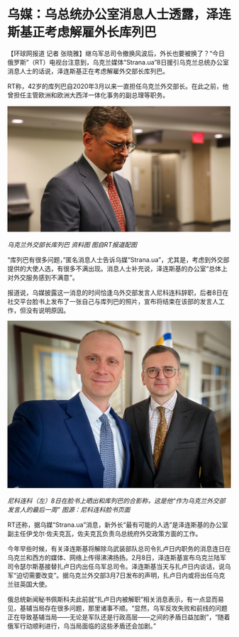 # 乌媒：乌总统办公室消息人士透露，泽连斯基正考虑解雇外长库列巴

【环球网报道 记者
张晓雅】继乌军总司令撤换风波后，外长也要被换了？“今日俄罗斯”（RT）电视台注意到，乌克兰媒体“Strana.ua”8日援引乌克兰总统办公室消息人士的话说，泽连斯基正在考虑解雇外交部长库列巴。

RT称，42岁的库列巴自2020年3月以来一直担任乌克兰外交部长。在此之前，他曾担任主管欧洲和欧洲大西洋一体化事务的副总理等职务。

![79565ca8895973a547c070b2e568a9eb.jpg](https://raw.githubusercontent.com/qqhsx/qqnews_image/main/2024/03/09/乌媒：乌总统办公室消息人士透露，泽连斯基正考虑解雇外长库列巴/79565ca8895973a547c070b2e568a9eb.jpg)

_乌克兰外交部长库列巴 资料图 图自RT报道配图_

“库列巴有很多问题，”匿名消息人士告诉乌媒“Strana.ua”，尤其是，考虑到外交部提供的大使人选，有很多不满出现。消息人士补充说，泽连斯基的办公室“总体上对外交服务感到不满意”。

报道说，乌媒披露这一消息的时间恰逢乌外交部发言人尼科连科辞职，后者8日在社交平台脸书上发布了一张自己与库列巴的照片，宣布将结束在该部的发言人工作，但没有说明原因。

![76be2590aef6eb4367b59d01d01b3062.jpg](https://raw.githubusercontent.com/qqhsx/qqnews_image/main/2024/03/09/乌媒：乌总统办公室消息人士透露，泽连斯基正考虑解雇外长库列巴/76be2590aef6eb4367b59d01d01b3062.jpg)

_尼科连科（左）8日在脸书上晒出和库列巴的合影称，这是他“作为乌克兰外交部发言人的最后一周” 图源：尼科连科脸书页面_

RT还称，据乌媒“Strana.ua”消息，新外长“最有可能的人选”是泽连斯基的办公室副主任伊戈尔·佐夫克瓦，佐夫克瓦负责乌总统府外交政策方面的工作。

今年早些时候，有关泽连斯基将解除乌武装部队总司令扎卢日内职务的消息连日在乌克兰和西方的媒体、网络上传得沸沸扬扬。2月8日，泽连斯基宣布乌克兰陆军司令瑟尔斯基接替扎卢日内出任乌军总司令。泽连斯基当天与扎卢日内谈话，说乌军“迫切需要改变”。据乌克兰外交部3月7日发布的声明，扎卢日内或将出任乌克兰驻英国大使。

俄总统新闻秘书佩斯科夫此前就“扎卢日内被解职”相关消息表示，有一点显而易见，基辅当局存在很多问题，那里诸事不顺。“显然，乌军反攻失败和前线的问题正在导致基辅当局——无论是军队还是行政高层——之间的矛盾日益加剧”，“随着俄军行动顺利进行，乌当局面临的这些矛盾还会加剧。”

